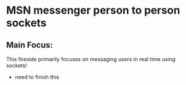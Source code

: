 # MSN messenger person to person sockets

## Main Focus:
<p> This fireside primarily focuses on messaging users in real time using sockets! </p>

<ul>
<li> need to finish this
</ul>